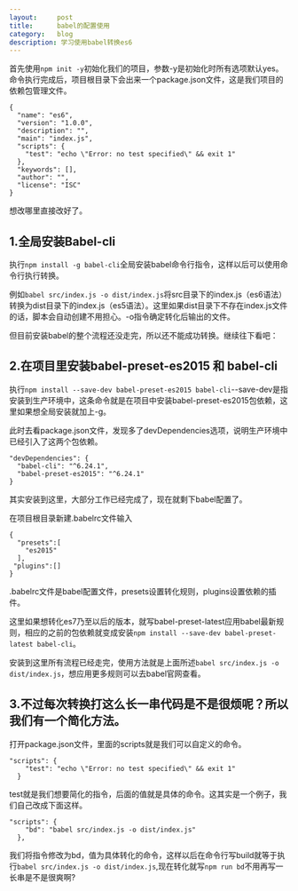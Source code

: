 ```yaml
---
layout:     post
title:      babel的配置使用
category:   blog
description: 学习使用babel转换es6
---
```


首先使用`npm init -y`初始化我们的项目，参数-y是初始化时所有选项默认yes。命令执行完成后，项目根目录下会出来一个package.json文件，这是我们项目的依赖包管理文件。

```
{
  "name": "es6",
  "version": "1.0.0",
  "description": "",
  "main": "index.js",
  "scripts": {
    "test": "echo \"Error: no test specified\" && exit 1"
  },
  "keywords": [],
  "author": "",
  "license": "ISC"
}
```
想改哪里直接改好了。

<h2>1.全局安装Babel-cli</h2>

执行`npm install -g babel-cli`全局安装babel命令行指令，这样以后可以使用命令行执行转换。

例如`babel src/index.js -o dist/index.js`将src目录下的index.js（es6语法）转换为dist目录下的index.js（es5语法）。这里如果dist目录下不存在index.js文件的话，脚本会自动创建不用担心。-o指令确定转化后输出的文件。

但目前安装babel的整个流程还没走完，所以还不能成功转换。继续往下看吧：

<h2>2.在项目里安装babel-preset-es2015 和 babel-cli</h2>

执行`npm install --save-dev babel-preset-es2015 babel-cli`--save-dev是指安装到生产环境中，这条命令就是在项目中安装babel-preset-es2015包依赖，这里如果想全局安装就加上-g。

此时去看package.json文件，发现多了devDependencies选项，说明生产环境中已经引入了这两个包依赖。
```
"devDependencies": {
  "babel-cli": "^6.24.1",
  "babel-preset-es2015": "^6.24.1"
}
```

其实安装到这里，大部分工作已经完成了，现在就剩下babel配置了。

在项目根目录新建.babelrc文件输入
```
{
  "presets":[
    "es2015"
  ],
 "plugins":[]
}
```
.babelrc文件是babel配置文件，presets设置转化规则，plugins设置依赖的插件。

这里如果想转化es7乃至以后的版本，就写babel-preset-latest应用babel最新规则，相应的之前的包依赖就变成安装`npm install --save-dev babel-preset-latest babel-cli`。

安装到这里所有流程已经走完，使用方法就是上面所述`babel src/index.js -o dist/index.js`，想应用更多规则可以去babel官网查看。

<h2>3.不过每次转换打这么长一串代码是不是很烦呢？所以我们有一个简化方法。</h2>

打开package.json文件，里面的scripts就是我们可以自定义的命令。
```
"scripts": {
    "test": "echo \"Error: no test specified\" && exit 1"
  }
```
test就是我们想要简化的指令，后面的值就是具体的命令。这其实是一个例子，我们自己改成下面这样。
```
"scripts": {
    "bd": "babel src/index.js -o dist/index.js"
  },
```
我们将指令修改为bd，值为具体转化的命令，这样以后在命令行写build就等于执行`babel src/index.js -o dist/index.js`,现在转化就写`npm run bd`不用再写一长串是不是很爽啊?

